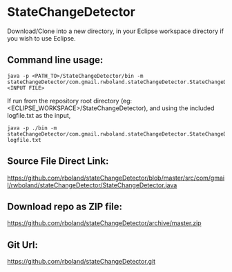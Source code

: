 StateChangeDetector
===================

Download/Clone into a new directory, in your Eclipse workspace directory 
if you wish to use Eclipse.

Command line usage:
-------------------

    
    java -p <PATH_TO>/StateChangeDetector/bin -m stateChangeDetector/com.gmail.rwboland.stateChangeDetector.StateChangeDetector <INPUT FILE>
    
If run from the repository root directory (eg: <ECLIPSE_WORKSPACE>/StateChangeDetector), and using the included logfile.txt as the input,

    java -p ./bin -m stateChangeDetector/com.gmail.rwboland.stateChangeDetector.StateChangeDetector logfile.txt

Source File Direct Link:
------------------------

https://github.com/rboland/stateChangeDetector/blob/master/src/com/gmail/rwboland/stateChangeDetector/StateChangeDetector.java

Download repo as ZIP file:
--------------------------

https://github.com/rboland/stateChangeDetector/archive/master.zip

Git Url:
--------

https://github.com/rboland/stateChangeDetector.git
